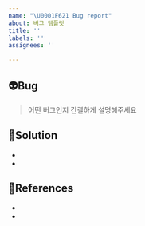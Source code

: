 ```yaml
---
name: "\U0001F621 Bug report"
about: 버그 템플릿
title: ''
labels: ''
assignees: ''

---
```


## 👽Bug

> 어떤 버그인지 간결하게 설명해주세요

## 📒Solution

- 
- 

## 📌References
- 
-
